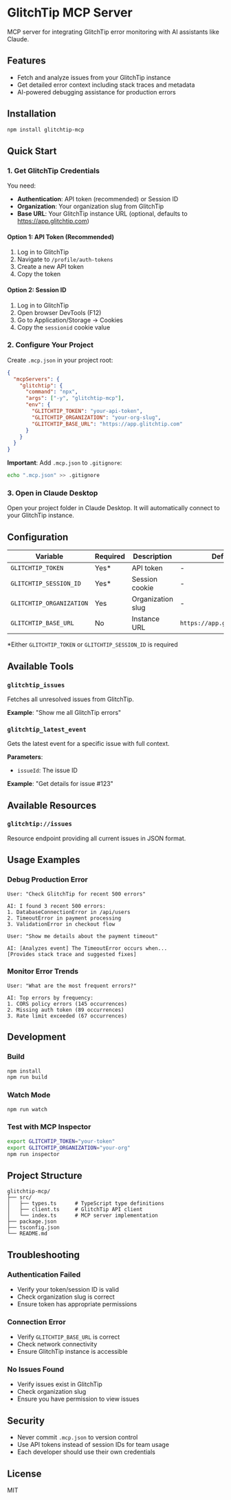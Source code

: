 # GlitchTip MCP Server

MCP server for integrating GlitchTip error monitoring with AI assistants like Claude.

## Features

- Fetch and analyze issues from your GlitchTip instance
- Get detailed error context including stack traces and metadata
- AI-powered debugging assistance for production errors

## Installation

```bash
npm install glitchtip-mcp
```

## Quick Start

### 1. Get GlitchTip Credentials

You need:
- **Authentication**: API token (recommended) or Session ID
- **Organization**: Your organization slug from GlitchTip
- **Base URL**: Your GlitchTip instance URL (optional, defaults to https://app.glitchtip.com)

#### Option 1: API Token (Recommended)

1. Log in to GlitchTip
2. Navigate to `/profile/auth-tokens`
3. Create a new API token
4. Copy the token

#### Option 2: Session ID

1. Log in to GlitchTip
2. Open browser DevTools (F12)
3. Go to Application/Storage → Cookies
4. Copy the `sessionid` cookie value

### 2. Configure Your Project

Create `.mcp.json` in your project root:

```json
{
  "mcpServers": {
    "glitchtip": {
      "command": "npx",
      "args": ["-y", "glitchtip-mcp"],
      "env": {
        "GLITCHTIP_TOKEN": "your-api-token",
        "GLITCHTIP_ORGANIZATION": "your-org-slug",
        "GLITCHTIP_BASE_URL": "https://app.glitchtip.com"
      }
    }
  }
}
```

**Important**: Add `.mcp.json` to `.gitignore`:

```bash
echo ".mcp.json" >> .gitignore
```

### 3. Open in Claude Desktop

Open your project folder in Claude Desktop. It will automatically connect to your GlitchTip instance.

## Configuration

| Variable | Required | Description | Default |
|----------|----------|-------------|---------|
| `GLITCHTIP_TOKEN` | Yes* | API token | - |
| `GLITCHTIP_SESSION_ID` | Yes* | Session cookie | - |
| `GLITCHTIP_ORGANIZATION` | Yes | Organization slug | - |
| `GLITCHTIP_BASE_URL` | No | Instance URL | `https://app.glitchtip.com` |

*Either `GLITCHTIP_TOKEN` or `GLITCHTIP_SESSION_ID` is required

## Available Tools

### `glitchtip_issues`

Fetches all unresolved issues from GlitchTip.

**Example**: "Show me all GlitchTip errors"

### `glitchtip_latest_event`

Gets the latest event for a specific issue with full context.

**Parameters**:
- `issueId`: The issue ID

**Example**: "Get details for issue #123"

## Available Resources

### `glitchtip://issues`

Resource endpoint providing all current issues in JSON format.

## Usage Examples

### Debug Production Error

```
User: "Check GlitchTip for recent 500 errors"

AI: I found 3 recent 500 errors:
1. DatabaseConnectionError in /api/users
2. TimeoutError in payment processing
3. ValidationError in checkout flow

User: "Show me details about the payment timeout"

AI: [Analyzes event] The TimeoutError occurs when...
[Provides stack trace and suggested fixes]
```

### Monitor Error Trends

```
User: "What are the most frequent errors?"

AI: Top errors by frequency:
1. CORS policy errors (145 occurrences)
2. Missing auth token (89 occurrences)
3. Rate limit exceeded (67 occurrences)
```

## Development

### Build

```bash
npm install
npm run build
```

### Watch Mode

```bash
npm run watch
```

### Test with MCP Inspector

```bash
export GLITCHTIP_TOKEN="your-token"
export GLITCHTIP_ORGANIZATION="your-org"
npm run inspector
```

## Project Structure

```
glitchtip-mcp/
├── src/
│   ├── types.ts      # TypeScript type definitions
│   ├── client.ts     # GlitchTip API client
│   └── index.ts      # MCP server implementation
├── package.json
├── tsconfig.json
└── README.md
```

## Troubleshooting

### Authentication Failed

- Verify your token/session ID is valid
- Check organization slug is correct
- Ensure token has appropriate permissions

### Connection Error

- Verify `GLITCHTIP_BASE_URL` is correct
- Check network connectivity
- Ensure GlitchTip instance is accessible

### No Issues Found

- Verify issues exist in GlitchTip
- Check organization slug
- Ensure you have permission to view issues

## Security

- Never commit `.mcp.json` to version control
- Use API tokens instead of session IDs for team usage
- Each developer should use their own credentials

## License

MIT
